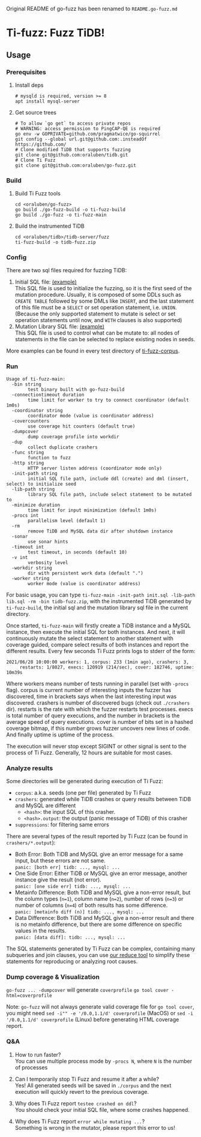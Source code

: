 Original README of go-fuzz has been renamed to `README.go-fuzz.md`

# Ti-fuzz: Fuzz TiDB!

## Usage

### Prerequisites

1. Install deps
    ```shell
    # mysqld is required, version >= 8
    apt install mysql-server
    ```
2. Get source trees
    ```shell
    # To allow `go get` to access private repos
    # WARNING: access permission to PingCAP-QE is required
    go env -w GOPRIVATE=github.com/pragmatwice/go-squirrel
    git config --global url.git@github.com:.insteadOf https://github.com/
    # Clone modified TiDB that supports fuzzing
    git clone git@github.com:oraluben/tidb.git
    # Clone Ti Fuzz
    git clone git@github.com:oraluben/go-fuzz.git
    ```

### Build

1. Build Ti Fuzz tools
      ```
      cd <oraluben/go-fuzz>
      go build ./go-fuzz-build -o ti-fuzz-build
      go build ./go-fuzz -o ti-fuzz-main
      ```
1. Build the instrumented TiDB 
      ```
      cd <oraluben/tidb>/tidb-server/fuzz
      ti-fuzz-build -o tidb-fuzz.zip
      ```

### Config
There are two sql files required for fuzzing TiDB:
1. Initial SQL file: [(example)](https://github.com/oraluben/go-fuzz/blob/ti-fuzz/ti-fuzz/example.init.sql) <br/>
This SQL file is used to initialize the fuzzing, so it is the first seed of the mutation procedure. Usually, it is composed of some DDLs such as `CREATE TABLE` followed by some DMLs like `INSERT`, and the last statement of this file must be a `SELECT` or set operation statement, i.e. `UNION`. <br/>
(Because the only supported statement to mutate is select or set operation statements until now, and `WITH` clauses is also supported)
1. Mutation Library SQL file: [(example)](https://github.com/oraluben/go-fuzz/blob/ti-fuzz/ti-fuzz/example.lib.sql) <br/>
This SQL file is used to control what can be mutate to: all nodes of statements in the file can be selected to replace existing nodes in seeds.

More examples can be found in every test directory of [ti-fuzz-corpus](https://github.com/PingCAP-QE/ti-fuzz-corpus).

### Run
```
Usage of ti-fuzz-main:
  -bin string
        test binary built with go-fuzz-build
  -connectiontimeout duration
        time limit for worker to try to connect coordinator (default 1m0s)
  -coordinator string
        coordinator mode (value is coordinator address)
  -covercounters
        use coverage hit counters (default true)
  -dumpcover
        dump coverage profile into workdir
  -dup
        collect duplicate crashers
  -func string
        function to fuzz
  -http string
        HTTP server listen address (coordinator mode only)
  -init-path string
        initial SQL file path, include ddl (create) and dml (insert, select) to initialize seed
  -lib-path string
        library SQL file path, include select statement to be mutated to
  -minimize duration
        time limit for input minimization (default 1m0s)
  -procs int
        parallelism level (default 1)
  -rm
        remove TiDB and MySQL data dir after shutdown instance
  -sonar
        use sonar hints
  -timeout int
        test timeout, in seconds (default 10)
  -v int
        verbosity level
  -workdir string
        dir with persistent work data (default ".")
  -worker string
        worker mode (value is coordinator address)
```
For basic usage, you can type `ti-fuzz-main -init-path init.sql -lib-path lib.sql -rm -bin tidb-fuzz.zip`, with the instrumented TiDB generated by `ti-fuzz-build`, the initial sql and the mutation library sql file in the current directory.

Once started, `ti-fuzz-main` will firstly create a TiDB instance and a MySQL instance, then execute the initial SQL for both instances. And next, it will continuously mutate the select statement to another statement with coverage guided, compare select results of both instances and report the different results. Every few seconds Ti Fuzz prints logs to stderr of the form:

```
2021/06/28 10:00:00 workers: 1, corpus: 233 (1min ago), crashers: 3,
     restarts: 1/8027, execs: 120919 (214/sec), cover: 182746, uptime: 10m39s
```
Where workers means number of tests running in parallel (set with `-procs` flag). corpus is current number of interesting inputs the fuzzer has discovered, time in brackets says when the last interesting input was discovered. crashers is number of discovered bugs (check out `./crashers` dir). restarts is the rate with which the fuzzer restarts test processes. execs is total number of query executions, and the number in brackets is the average speed of query executions. cover is number of bits set in a hashed coverage bitmap, if this number grows fuzzer uncovers new lines of code. And finally uptime is uptime of the process.

The execution will never stop except SIGINT or other signal is sent to the process of Ti Fuzz. Generally, 12 hours are suitable for most cases.

### Analyze results
Some directories will be generated during execution of Ti Fuzz:
- `corpus`: a.k.a. seeds (one per file) generated by Ti Fuzz
- `crashers`: generated while TiDB crashes or query results between TiDB and MySQL are different
    - `<hash>`: the input SQL of this crasher.
    - `<hash>.output`: the output (panic message of TiDB) of this crasher
- `suppressions`: for filtering same errors

There are several types of the result reported by Ti Fuzz (can be found in `crashers/*.output`):
- Both Error: Both TiDB and MySQL give an error message for a same input, but these errors are not same. <br/>
`panic: [both err] tidb: ..., mysql: ...`
- One Side Error: Either TiDB or MySQL give an error message, another instance give the result (not error). <br/>
`panic: [one side err] tidb: ..., mysql: ...`
- Metainfo Difference: Both TiDB and MySQL give a non-error result, but the column types (`n=1`), column name (`n=2`), number of rows (`n=3`) or number of columns (`n=4`) of both results has some difference. <br/>
`panic: [metainfo diff (n)] tidb: ..., mysql: ...`
- Data Difference: Both TiDB and MySQL give a non-error result and there is no metainfo difference, but there are some difference on specific values in the results. <br/>
`panic: [data diff]: tidb: ..., mysql: ...`

The SQL statements generated by Ti Fuzz can be complex, containing many subqueries and join clauses, you can use [our reduce tool](https://github.com/PingCAP-QE/go-squirrel) to simplify these statements for reproducing or analyzing root causes.

### Dump coverage & Visualization

`go-fuzz ... -dumpcover` will generate `coverprofile`
`go tool cover -html=coverprofile`

Note: `go-fuzz` will not always generate valid coverage file for `go tool cover`, you might
need `sed -i"" -e '/0.0,1.1/d' coverprofile` (MacOS) or `sed -i '/0.0,1.1/d' coverprofile` (Linux) before generating
HTML coverage report.

### Q&A
1. How to run faster? <br/>
You can use multiple process mode by `-procs N`, where `N` is the number of processes


1. Can I temporarily stop Ti Fuzz and resume it after a while?  <br/>
Yes! All generated seeds will be saved in `./corpus` and the next execution will quickly revert to the previous coverage.

1. Why does Ti Fuzz report `testee crashed on ddl`? <br/>
You should check your initial SQL file, where some crashes happened.

1. Why does Ti Fuzz report `error while mutating ...`? <br/>
Something is wrong in the mutator, please report this error to us!
